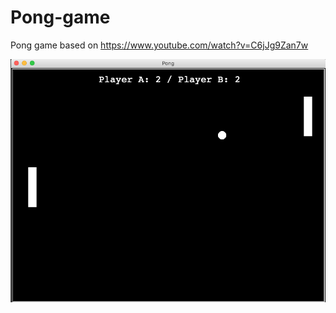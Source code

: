 # Pong-game
Pong game based on https://www.youtube.com/watch?v=C6jJg9Zan7w 

![Pong screen](/screen.png)